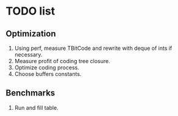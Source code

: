# TODO list

## Optimization
1. Using perf, measure TBitCode and rewrite with deque of ints if necessary.
2. Measure profit of coding tree closure.
3. Optimize coding process.
4. Choose buffers constants.

## Benchmarks
1. Run and fill table.
